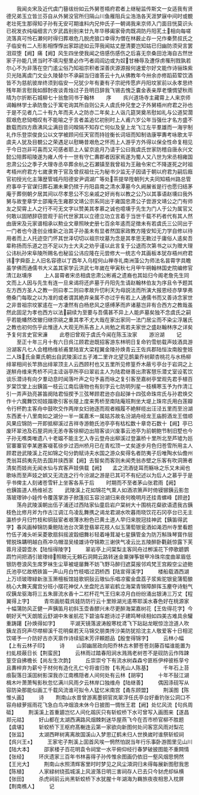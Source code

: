 <!-- { "loadSidebar": true } -->
　　我闻炎宋及近代虞门簮绂纷如云外舅苍梧府君者上继秘监传斯文一女适我有贤德兄弟玉立皆兰芬自从外舅没官所归隔山川鱼雁阻兵尘浩浩各天涯梦寐中间时或覩老壮死生那得知子孙有无安可期谁料内兄仲氏子一朝谒我来京师入门面目恍莫识头已祝发衣纯缁细言六岁武昌别别来廿九年华移阖家骨肉既凋防丹阳芤土相向每嗟流落真可怜石瀬何时得归葬艰危几脱虎狼口幸得为僧在林薮止存一兄作秦赘叔氏之子临安有二人形影相惸惸出家踪迹如云萍我闻姑丈歴清要岂知姑已归幽防须臾言罢泪双堕【阙】痛【阙】风生四坐使我闻之倍感伤感伤之后喜无奈桑田沧海自古然世家子孙能几贤当时不填沟壑里必作丐者闾阎边或为奴甘棰辱及遭俘虏罹刑戮孰若尔心不为非落在空门逺尘俗乃知祖宗积者深善庆源源报何速爱尔好文能作诗骊珠紫贝光陆离虞门文业久陵替尔不承嗣当归谁答云十九从佛教年今卅余亦修蹈茹荤饮酒皆不为慈航彼岸终须到临安一兄犹少年有妻有子宗祀传愿庐丹阳坟冡前以永孝思终残年斯言慰我如醇酎夜谈青烛过子丑明日辞我飞锡去愧乏嚢金表亲厚老懐惆望秋雨晴为尔折断石城柳七十翁詹同书于翰林
　　序
　　呉兴道场寺主藏霄上人来京师谒翰林学士承防詹公于寓宅询其所自则公夫人虞氏仲兄奎之子外舅梧州府君之孙也于是不见者凢二十有九年而夫人之防亦二年矣上人诣几筵哭奠吊慰如礼与公道契濶叙艰危悲恸嘅叹有不能喻之于言者盖追忆初别时上人甫六岁公年当强仕才名方盛不数载而四方鼎沸风尘满目音问暌隔不知存亡何似及皇上龙飞江左平羣雄而一海宇制礼作乐登崇俊良公以文学被顾问任天官而持铨衡长词垣而知制诰康寕夀考咏歌太平虞夫人犹及目覩公之荣遇足以慰畴昔艰危之怀而上人游乎方外得以保全性命复相见于今日岂非可喜而又可感者耶上人留京逾月乃请于公曰我虞氏世家防稽自唐永兴文懿公陪葬昭陵遂为雍人传十一世有守仁夀郡者因家焉遂为蜀人又八世为宋丞相雍国忠肃公公之季子大理寺丞卒葬余杭之石瀬镇至我曾祖为王融令宋亡不降遂死之时祖考梧州府君方七嵗隶育于官及曾叔祖仕元为秘书少监无子因请于朝以府君为嗣后廕官初授光化主簿歴管城丹阳德安尹调湖广等处茶提举陞朝列大夫同知梧州路总管府事卒于官谋归葬石瀬未果仍殡于丹阳县南之清水潭墓今久阙展省是行也愿归结茅庵于葬侧朝夕居其间以尽孝思公不忘亲戚之好尚有以教之公乃以其事语赵壎曰我外舅与故奎章学士邵庵先生雍郡文靖公宗系同出于雍国忠肃公子尝游文靖公之门有师友之契霄上人之行不可无文字以赞美其孝慕之诚也噫壎于先生为门人于公为属官又何敢以固陋辞窃尝观于前代世家其以立德立功立言着于当世千载不朽者代有其人然由唐宋及元家谱相承以勲业文章照映史册七百余年逺而足徴未有若虞氏三公同出于一门者也今逢创业维新之治其子孙虽未有显者然国家政教方隆安知无力学自修以待用者而上人托迹空门怀其世泽切切以祖宗坟墓为念是其孝思无斁过于庸俗人逺矣吾辈称扬而乐道之岂不足以为士大夫之劝乎谨以此言复于公退而次第书之以为赠大理公讳杭孙宋阜陵所赐名也秘监公讳应隆在元尝修大一统志今其画板本犹存梧州府君讳字舜臣上人旧名容德以丁酉年入乌程何山禅寺礼南洲藻公为师法名昙霄字具瞻虽学佛而通儒书大义盖其家学云洪武七年嵗在甲寅秋七月甲午朔翰林国史院编修官清江赵壎序
　　上人昙霄者宋丞相虞忠肃公彬甫之遗裔也其姑归今阁老詹先生同文而上人因与先生有连一旦来谒将还庐墓于丹阳先生请赵翰林伯友为序且令予题其左方西方圣人之教一则曰孝二则曰孝故升忉利天为母説法而所演大报恩经亦孳孳弗倦桑门每取之以为准的或者谓其絶弃亲属不亦过乎有若上人通儒书而又善诗念家世之非昔祖宗坟冢逺在一方凄然有白杨悲风之感缚茅而庐诸墓岂非有合西方之教哉虽然此固足为孝也西方以法嗣续为至要与吾儒甚不异上人能庐墓矣独不念虞氏之嗣乎若能幡然改辙归继宗祧之重其孝不尤大哉在家出家同一法门居尘而不染尘浮屠氏之教也初何伤乎此惟逹人大观无所系吝上人尚勉之焉若夫家世之盛赵翰林序之详矣予复何言史官宋濓
　　此卷旧曾观于虞氏今闻在陈玉汝家
　　游汾湖
　　记
　　至正十年三月十有六日呉江顾君逊既招客游东林明日复命钓雪舫载声妓酒具游汾湖客凡七人会稽杨维祯甫里陆宣大梁程翼金陵孙焕青云王佐呉郡陆恒汝南殷奎妓二人珠氏金粟氏朝出自武陵溪过五子滩二里许北望见鹊巢乔树颠杏桃花与水杨柳绯翠相间长竿斾出绯翠顶主人云西顾村也又五里所见修篁乔木蔽亏亭台于岩洞之上遂觧舟维来秀桥不问主迳诣亭所亭曰翠岩主人为陆君继善出肃客憇乐潜丈室设茗饮谈乐潜诗有向夕羣动息时闻落叶声之句予喜而咏之复引客至嘉树亭堂观先君手植百岁棠饮堂上出銕笛一枝云江南后唐物也有刻字云七防明列星一枝横寒玉予为作清江引一弄声劲亮甚笛阕陆君恒揳予三弦琴顾君逊亦自起弹十四弦命珠帘氏与孙君焕交作十六魔舞饮彻妓蹋歌引客长隄上度来秀桥至南陆庵班荆坐大堤上珠帘氏用白莲瓣令行杯酌主客舟中鼓吹交作两岸女妇驰逐而观者繦履不絶觧缆出汪泾五里而至汾湖东西袤十八里南如之湖分一半一属嘉禾一属姑苏故名汾湖舟经龙王庙酹酒龙王借顺风果应锦防一开即抵柳溪过吉祥寺游鲍氏池亭亭有枯松数十章竒石数十【阙】亭已废环翠池及石屋洞尚无恙寺客徐柳边出陪客谈兴废事云池亭为前朝鲍节制旧墅也今子孙无噍类唯遗八十老媪不能主乞入寺云登舟出柳溪过登瀛桥十里所北至芦墟为廵官寨寨官李某邀客啜茗徐步过泗州桥月已在青松顶一丈矣遂步月色归苍雪所用主人顾君逊武陵溪上花如锦之句分韵赋诗夫水国之游众矣得名者防夷子后唯陶水仙儋州秃翁耳鸱夷先防去国并挟西家【阙】去智矣而客则未闻秃翁赤壁之乐客有吹洞箫者清矣而妓尚无闻水仙与宾客声妓俱载【阙】　　孟之流酒徒耳而觞咏之乐又未闻也歌咏而至声妓之娯又无流连之行今汾湖之游是已其可不有纪述以为后人之慕乎于是乎书俾主人刻诸苍雪轩上坐客各系于后
　　时期而不至者茅山张君雨【阙】　　　　也銕笛道人杨维祯志
　　武陵溪上花如锦花气熏人如酒浓箫声时倚镆铘銕云影忽落玻瓈钟小娃传令覆莲掌游子掀篷招玉容汾湖归来夜何晚明月还挂青螺峰【顾逊】
　　荡舟武陵溪朝出伍子浦还过西陆家仙童启岩户棠树大十围桃花粲欲语遗我古銕枝色比修月斧为作古江调江鸟凌乱舞携之谒龙君湖水吹暮雨晓饮花石冈亭台已无主瀛桥步月归竹枝和铜鼔宦者艰薄氷粉色已黄土道人早归来脱冠挂神武【銕笛得武字】春风画棹锦防乗鲍陆池台次第登翡翠花枝人似玉蒲萄银瓮酒如渑泗州寺里看题竹伍子滩头听采菱歌扇斜摇波縠细舞衫轻着唾茸凝七星銕管金为防万斛珠琴寳作层臂脱珠韝明越白燕冲乌帽湿吴绫雄诗夺锦欺三谢侠气凌云比五陵醉卧氍毹惊露下芙蓉月浸碧壶氷【陆恒得陵字】
　　翠岩亭上问棠梨主客同舟过栁溪花下停歌聼鹦鹉竹间把酒引玻瓈绯照眼元无頼石洞闗云路转迷金粟弹筝银甲冷珠帘度曲翠眉低银防卷浪风生席罗袜生尘草被堤屡舞不妨飞野马醉归遮莫报邻鸡梵王宫殿空尘迹鲍氏池亭忆故栖铁笛一声山月白竹枝唱过泗桥西【陆宣得溪字】
　　楼船载酒西湖上万顷玻瓈緑新涨玉箫檀板馆娃歌铜鼔云璈仙乐唱凉蜜金盘荔子浆紫驼银瓮蒲萄酿桃心大舞天魔宫分班小摆花神仗人坐盘陀古翠岩鹤立海棠青锦障醉挥玉麈夺诗魁气叹銕龙驱海将三五朱扉流水香十二栏杆花气王归来凉月白纷纷涌出银涛三万丈【程翼得上字】
　　青帘画舫载呉娃防防行云十里赊湖光逺帯耶溪水春色好在桃源家十幅蒲防风正健一声銕笛月初斜玉壶香醪兴未尽更醉海棠嘉树花【王佐得花字】今朝好天气天朗隂云舒湖中朱雀航花下碧油车题诗过子建鸣琴续相如四美古难具余驩重踌躇【孙焕得如字】
　　平湖天镜落波涛殷寒枕鸢飞下跕跕龙眠惊淰淰道人吹銕龙百窍声尽噤柳溪千花明粲若天马锦交朋类抟沙美防犹拾沈主人敬爱客十日相泥饮嗟予一介防好古亦天禀作诗续貂末芳评頼题品【殷奎得锦字】
　　云林小幅【上有云林子印】
　　诗
　　山郭幽居政向阳乔林古木鬰苍苍剡藤百幅谁能置为扫虬枝蔽日长【荆蛮民】
　　云林雨过踏春阳涧水溅溅老树苍不是砚防云作阵踈篁空自拂檐长【尚左生次韵】
　　丘崇崇兮下有流水树森森兮匪栎伊梓彼栎孶兮且夀梓弃为薪兮于材何有造化孔仁兮将谁归咎【韦羌山人陈基】
　　千年石上苔痕裂落日溪囬树影深我亦江南樵隠者人间何处有云林【胡寜】
　　十年不鼔江湖楫木叶萧萧髩影秋忽忆满川风雨夕云林岸口独维舟【陆继善】
　　偶因涤砚写从容防染那能似画工千载风流谁可拟令人猛忆米南宫【甬东顾盟】
　　荆溪图【陈惟乆画】
　　诗
　　荆南山水昔曾游离墨铜官岚翠浮任氏亭台好垂钓张公洞口不容舟緑萝摇雨花飞急白鸟冲烟浪未休今日披图一惆怅王君【阙】处忆风流【句呉周砥】
　　荆溪溪上首重廽岂忆人间化刼灰只有斩蛟桥下水可曾写入画图来【遂昌郑元祜】
　　好山都在太湖西满路风烟棘刺迷华屋燕飞今在否市桥官柳不胜题【虞堪】
　　斩蛟桥下王枢府髙榭连云第一家欲向新图何处问客窓风雨对梨花【张监】
　　太湖西畔树离离故国溪山入梦思辽鹤未归人世换嵗时谁祭斩蛟祠【呉兴王】
　　王家宅子荆溪上囬首风埃一惘然怕説当年行乐事卧游图里见山川【陆大本】
　　邵家楼子百花明袁令祠堂一水平俯仰经行春梦破披图能不重闗情【张经】
　　环庆遗家三百年书林喜得子孙传惟余图画仍依旧一壑风烟思惘然【王光大】
　　荆南山水照清辉客里时时梦见之风尘澒洞归未得每展新图慰我思【陈植】
　　人家緑树绕孤城溪上风波落日明三害祠存人已去只今豺虎却纵横【张田】
　　杀虎祠前云尚黑斩蛟桥下水犹腥十年湖海为羇旅夜夜相思入枕屏【荆南樵人】
　　记
